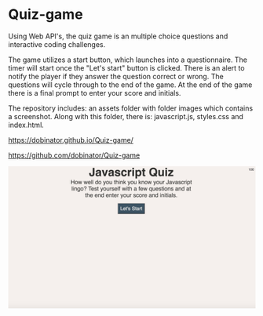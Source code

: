 # Quiz-game
Using Web API's, the quiz game is an multiple choice questions and interactive coding challenges. 

The game utilizes a start button, which launches into a questionnaire. The timer will start once the "Let's start" button is clicked. There is an alert to notify the player if they answer the question correct or wrong. The questions will cycle through to the end of the game. At the end of the game there is a final prompt to enter your score and initials.

The repository includes: an assets folder with folder images which contains a screenshot. Along with this folder, there is:  javascript.js, styles.css and index.html. 


 https://dobinator.github.io/Quiz-game/

https://github.com/dobinator/Quiz-game


![Quiz-game](./assets/images/screenshot-game.jpg)
